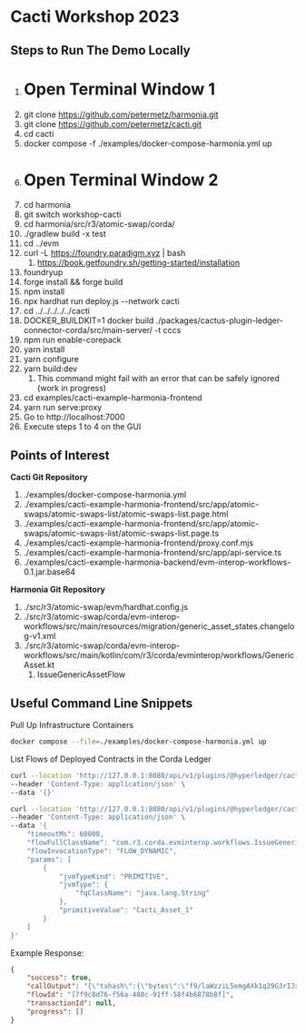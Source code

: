 # Cacti Workshop 2023

## Steps to Run The Demo Locally

1. # Open Terminal Window 1 
2. git clone https://github.com/petermetz/harmonia.git
3. git clone https://github.com/petermetz/cacti.git
4. cd cacti
5. docker compose -f ./examples/docker-compose-harmonia.yml up
6. # Open Terminal Window 2
7. cd harmonia
8. git switch workshop-cacti
9. cd harmonia/src/r3/atomic-swap/corda/
10. ./gradlew build -x test
11. cd ../evm
12. curl -L https://foundry.paradigm.xyz | bash
    1.  https://book.getfoundry.sh/getting-started/installation
13. foundryup
14. forge install && forge build
15. npm install
16. npx hardhat run deploy.js --network cacti
17. cd ../../../../../cacti
18. DOCKER_BUILDKIT=1 docker build ./packages/cactus-plugin-ledger-connector-corda/src/main-server/ -t cccs
19. npm run enable-corepack
20. yarn install
21. yarn configure
22. yarn build:dev
    1. This command might fail with an error that can be safely ignored (work in progress)
23. cd examples/cacti-example-harmonia-frontend
24. yarn run serve:proxy
25. Go to http://localhost:7000
26. Execute steps 1 to 4 on the GUI

## Points of Interest

**Cacti Git Repository**

1. ./examples/docker-compose-harmonia.yml
2. ./examples/cacti-example-harmonia-frontend/src/app/atomic-swaps/atomic-swaps-list/atomic-swaps-list.page.html
3. ./examples/cacti-example-harmonia-frontend/src/app/atomic-swaps/atomic-swaps-list/atomic-swaps-list.page.ts
4. ./examples/cacti-example-harmonia-frontend/proxy.conf.mjs
5. ./examples/cacti-example-harmonia-frontend/src/app/api-service.ts
6. ./examples/cacti-example-harmonia-backend/evm-interop-workflows-0.1.jar.base64

**Harmonia Git Repository**

1. ./src/r3/atomic-swap/evm/hardhat.config.js
2. ./src/r3/atomic-swap/corda/evm-interop-workflows/src/main/resources/migration/generic_asset_states.changelog-v1.xml
3. ./src/r3/atomic-swap/corda/evm-interop-workflows/src/main/kotlin/com/r3/corda/evminterop/workflows/GenericAsset.kt
   1. IssueGenericAssetFlow

## Useful Command Line Snippets

Pull Up Infrastructure Containers

```sh
docker compose --file=./examples/docker-compose-harmonia.yml up
```

List Flows of Deployed Contracts in the Corda Ledger

```sh
curl --location 'http://127.0.0.1:8080/api/v1/plugins/@hyperledger/cactus-plugin-ledger-connector-corda/list-flows' \
--header 'Content-Type: application/json' \
--data '{}'
```

```sh
curl --location 'http://127.0.0.1:8080/api/v1/plugins/@hyperledger/cactus-plugin-ledger-connector-corda/invoke-contract' \
--header 'Content-Type: application/json' \
--data '{
    "timeoutMs": 60000,
    "flowFullClassName": "com.r3.corda.evminterop.workflows.IssueGenericAssetFlow",
    "flowInvocationType": "FLOW_DYNAMIC",
    "params": [
        {
            "jvmTypeKind": "PRIMITIVE",
            "jvmType": {
                "fqClassName": "java.lang.String"
            },
            "primitiveValue": "Cacti_Asset_1"
        }
    ]
}'
```

Example Response:

```json
{
    "success": true,
    "callOutput": "{\"txhash\":{\"bytes\":\"f9/laWzziL5emgAXk1q29G3rIJxNg8djm0LFqRE4swA=\",\"offset\":0,\"size\":32},\"index\":0}",
    "flowId": "[7f9c8d76-f56a-488c-91ff-58f4b6878b8f]",
    "transactionId": null,
    "progress": []
}
```

